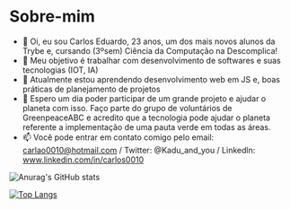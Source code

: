 # Sobre-mim

- 👋 Oi, eu sou Carlos Eduardo, 23 anos, um dos mais novos alunos da Trybe e, cursando (3ºsem) Ciência da Computação na Descomplica!
- 👀 Meu objetivo é trabalhar com desenvolvimento de softwares e suas tecnologias (IOT, IA)
- 🌱 Atualmente estou aprendendo desenvolvimento web em JS e, boas práticas de planejamento de projetos
- 💞️ Espero um dia poder participar de um grande projeto e ajudar o planeta com isso. Faço parte do grupo de voluntários de GreenpeaceABC e acredito que a tecnologia pode ajudar 
     o planeta referente a implementação de uma pauta verde em todas as áreas.  
- 📫 Você pode entrar em contato comigo pelo email: carlao0010@hotmail.com / Twitter: @Kadu_and_you / Linkedln: www.linkedin.com/in/carlos0010

![Anurag's GitHub stats](https://github-readme-stats.vercel.app/api?username=Kadu-da-Silva&show_icons=true&theme=tokyonight)

[![Top Langs](https://github-readme-stats.vercel.app/api/top-langs/?username=Kadu-da-Silva&layout=donut-vertical)](https://github.com/Kadu-da-Silva/readme)

